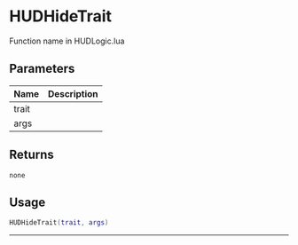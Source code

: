 # HUDHideTrait

Function name in HUDLogic.lua

## Parameters

| Name  | Description |
| ----- | ----------- |
| trait |             |
| args  |             |

## Returns

`none`

## Usage

```lua
HUDHideTrait(trait, args)
```

---
